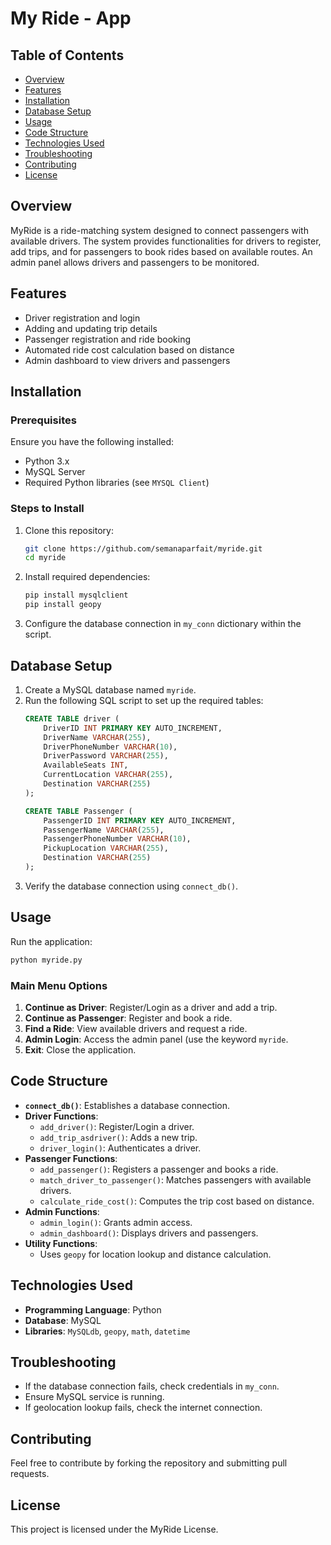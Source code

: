 # My Ride - App

## Table of Contents

- [Overview](#overview)
- [Features](#features)
- [Installation](#installation)
- [Database Setup](#database-setup)
- [Usage](#usage)
- [Code Structure](#code-structure)
- [Technologies Used](#technologies-used)
- [Troubleshooting](#troubleshooting)
- [Contributing](#contributing)
- [License](#license)

## Overview

MyRide is a ride-matching system designed to connect passengers with available drivers. The system provides functionalities for drivers to register, add trips, and for passengers to book rides based on available routes. An admin panel allows drivers and passengers to be monitored.

## Features

- Driver registration and login
- Adding and updating trip details
- Passenger registration and ride booking
- Automated ride cost calculation based on distance
- Admin dashboard to view drivers and passengers

## Installation

### Prerequisites

Ensure you have the following installed:

- Python 3.x
- MySQL Server
- Required Python libraries (see `MYSQL Client`)

### Steps to Install

1. Clone this repository:
   ```sh
   git clone https://github.com/semanaparfait/myride.git
   cd myride
   ```
2. Install required dependencies:
   ```sh
   pip install mysqlclient
   pip install geopy
   ```
3. Configure the database connection in `my_conn` dictionary within the script.

## Database Setup

1. Create a MySQL database named `myride`.
2. Run the following SQL script to set up the required tables:
   ```sql
   CREATE TABLE driver (
       DriverID INT PRIMARY KEY AUTO_INCREMENT,
       DriverName VARCHAR(255),
       DriverPhoneNumber VARCHAR(10),
       DriverPassword VARCHAR(255),
       AvailableSeats INT,
       CurrentLocation VARCHAR(255),
       Destination VARCHAR(255)
   );

   CREATE TABLE Passenger (
       PassengerID INT PRIMARY KEY AUTO_INCREMENT,
       PassengerName VARCHAR(255),
       PassengerPhoneNumber VARCHAR(10),
       PickupLocation VARCHAR(255),
       Destination VARCHAR(255)
   );
   ```
3. Verify the database connection using `connect_db()`.

## Usage

Run the application:

```sh
python myride.py
```

### Main Menu Options

1. **Continue as Driver**: Register/Login as a driver and add a trip.
2. **Continue as Passenger**: Register and book a ride.
3. **Find a Ride**: View available drivers and request a ride.
4. **Admin Login**: Access the admin panel (use the keyword `myride`.
5. **Exit**: Close the application.

## Code Structure

- **`connect_db()`**: Establishes a database connection.
- **Driver Functions**:
  - `add_driver()`: Register/Login a driver.
  - `add_trip_asdriver()`: Adds a new trip.
  - `driver_login()`: Authenticates a driver.
- **Passenger Functions**:
  - `add_passenger()`: Registers a passenger and books a ride.
  - `match_driver_to_passenger()`: Matches passengers with available drivers.
  - `calculate_ride_cost()`: Computes the trip cost based on distance.
- **Admin Functions**:
  - `admin_login()`: Grants admin access.
  - `admin_dashboard()`: Displays drivers and passengers.
- **Utility Functions**:
  - Uses `geopy` for location lookup and distance calculation.

## Technologies Used

- **Programming Language**: Python
- **Database**: MySQL
- **Libraries**: `MySQLdb`, `geopy`, `math`, `datetime`

## Troubleshooting

- If the database connection fails, check credentials in `my_conn`.
- Ensure MySQL service is running.
- If geolocation lookup fails, check the internet connection.

## Contributing

Feel free to contribute by forking the repository and submitting pull requests.

## License

This project is licensed under the MyRide License.


